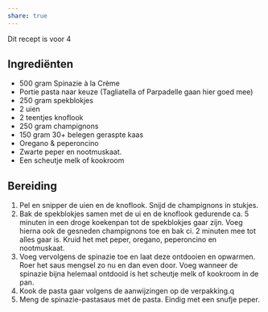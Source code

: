 ```yaml
---
share: true
---
```


Dit recept is voor 4
## Ingrediënten
- 500 gram Spinazie à la Crème
- Portie pasta naar keuze (Tagliatella of Parpadelle gaan hier goed mee)
- 250 gram spekblokjes
- 2 uien
- 2 teentjes knoflook
- 250 gram champignons
- 150 gram 30+ belegen geraspte kaas
- Oregano & peperoncino 
- Zwarte peper en nootmuskaat.
- Een scheutje melk of kookroom
## Bereiding

1. Pel en snipper de uien en de knoflook. Snijd de champignons in stukjes.
2. Bak de spekblokjes samen met de ui en de knoflook gedurende ca. 5 minuten in een droge koekenpan tot de spekblokjes gaar zijn. Voeg hierna ook de gesneden champignons toe en bak ci. 2 minuten mee tot alles gaar is. Kruid het met peper, oregano, peperoncino en nootmuskaat.
3. Voeg vervolgens de spinazie toe en laat deze ontdooien en opwarmen. Roer het saus mengsel zo nu en dan even door. Voeg wanneer de spinazie bijna helemaal ontdooid is het scheutje melk of kookroom in de pan.
4. Kook de pasta gaar volgens de aanwijzingen op de verpakking.q
5. Meng de spinazie-pastasaus met de pasta. Eindig met een snufje peper.